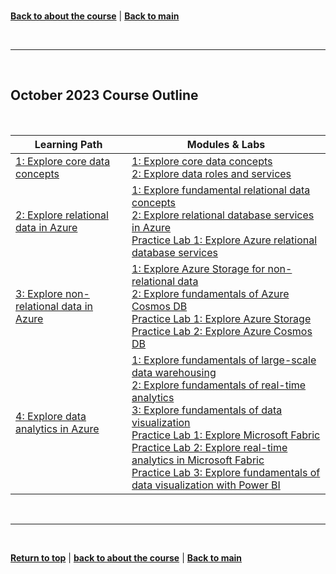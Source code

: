 <a id="top" />

<br/>

[**Back to about the course**](./about-the-course.md) | [**Back to main**](./README.md)

<br/>

---

<br/>

<a id="course-outline" />

## October 2023 Course Outline

<br/>

| Learning Path | Modules & Labs |   
| --- | --- | 
| [1: Explore core data concepts](https://learn.microsoft.com/training/paths/azure-data-fundamentals-explore-core-data-concepts/) | [1: Explore core data concepts](https://learn.microsoft.com/training/modules/explore-core-data-concepts/)<br> [2: Explore data roles and services](https://learn.microsoft.com/en-us/training/modules/explore-roles-responsibilities-world-of-data/) |
|  [2: Explore relational data in Azure](https://learn.microsoft.com/training/paths/azure-data-fundamentals-explore-relational-data/) | [1: Explore fundamental relational data concepts ](https://learn.microsoft.com/training/modules/explore-relational-data-offerings/) <br> [2: Explore relational database services in Azure](https://learn.microsoft.com/training/modules/explore-provision-deploy-relational-database-offerings-azure/) <br> [Practice Lab 1: Explore Azure relational database services](https://microsoftlearning.github.io/DP-900T00A-Azure-Data-Fundamentals/Instructions/Labs/dp900-01b-mysql-lab.html) |
| [3: Explore non-relational data in Azure](https://learn.microsoft.com/training/paths/azure-data-fundamentals-explore-non-relational-data/) | [1: Explore Azure Storage for non-relational data](https://learn.microsoft.com/training/modules/explore-provision-deploy-non-relational-data-services-azure/) <br> [2: Explore fundamentals of Azure Cosmos DB](https://learn.microsoft.com/training/modules/explore-non-relational-data-stores-azure) <br> [Practice Lab 1: Explore Azure Storage](https://microsoftlearning.github.io/DP-900T00A-Azure-Data-Fundamentals/Instructions/Labs/dp900-02-storage-lab.html) <br> [Practice Lab 2: Explore Azure Cosmos DB](https://microsoftlearning.github.io/DP-900T00A-Azure-Data-Fundamentals/Instructions/Labs/dp900-02-storage-lab.html) |
| [4: Explore data analytics in Azure](https://learn.microsoft.com/training/paths/azure-data-fundamentals-explore-data-warehouse-analytics/) | [1: Explore fundamentals of large-scale data warehousing](https://learn.microsoft.com/training/modules/examine-components-of-modern-data-warehouse/) <br> [2: Explore fundamentals of real-time analytics](https://learn.microsoft.com/training/modules/explore-fundamentals-stream-processing/) <br> [3: Explore fundamentals of data visualization](https://learn.microsoft.com/training/modules/explore-fundamentals-data-visualization/) <br> [Practice Lab 1: Explore Microsoft Fabric](https://microsoftlearning.github.io/DP-900T00A-Azure-Data-Fundamentals/Instructions/Labs/dp900-04b-fabric-lake-lab.html) <br> [Practice Lab 2: Explore real-time analytics in Microsoft Fabric](https://microsoftlearning.github.io/DP-900T00A-Azure-Data-Fundamentals/Instructions/Labs/dp900-05c-fabric-realtime-lab.html) <br> [Practice Lab 3: Explore fundamentals of data visualization with Power BI](https://microsoftlearning.github.io/DP-900T00A-Azure-Data-Fundamentals/Instructions/Labs/dp900-pbi-06-lab.html) |





<br/>

---

<br/>

[**Return to top**](#top) | [**back to about the course**](./about-the-course.md) | [**Back to main**](./README.md)
